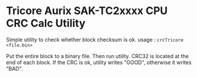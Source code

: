 # Tricore Aurix SAK-TC2xxxx CPU CRC Calc Utility

Simple utility to check whether block checksum is ok.
usage : 
`crcTricore <file.bin>`

Put the entire block to a binary file. Then run utility.
CRC32 is located at the end of each block. If the CRC is ok, utility writes "GOOD", otherwise it writes "BAD".

